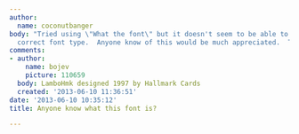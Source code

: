 ```yaml
---
author:
  name: coconutbanger
body: "Tried using \"What the font\" but it doesn't seem to be able to identify the
  correct font type.  Anyone know of this would be much appreciated.  Thanks in advance.\r\n\r\n[img:sites/default/files/old-images/font_4400.jpg]"
comments:
- author:
    name: bojev
    picture: 110659
  body: LamboHmk designed 1997 by Hallmark Cards
  created: '2013-06-10 11:36:51'
date: '2013-06-10 10:35:12'
title: Anyone know what this font is?

---
```

